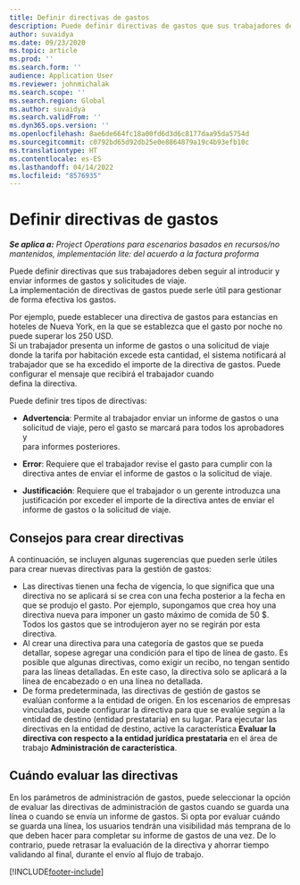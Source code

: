 ```yaml
---
title: Definir directivas de gastos
description: Puede definir directivas de gastos que sus trabajadores deben seguir al introducir y enviar informes de gastos y solicitudes de viaje.
author: suvaidya
ms.date: 09/23/2020
ms.topic: article
ms.prod: ''
ms.search.form: ''
audience: Application User
ms.reviewer: johnmichalak
ms.search.scope: ''
ms.search.region: Global
ms.author: suvaidya
ms.search.validFrom: ''
ms.dyn365.ops.version: ''
ms.openlocfilehash: 8ae6de664fc18a00fd6d3d6c8177daa95da5754d
ms.sourcegitcommit: c0792bd65d92db25e0e8864879a19c4b93efb10c
ms.translationtype: HT
ms.contentlocale: es-ES
ms.lasthandoff: 04/14/2022
ms.locfileid: "8576935"
---
```

# <a name="define-expense-policies"></a>Definir directivas de gastos

_**Se aplica a:** Project Operations para escenarios basados en recursos/no mantenidos, implementación lite: del acuerdo a la factura proforma_

Puede definir directivas que sus trabajadores deben seguir al introducir y enviar informes de gastos y solicitudes de viaje.         
La implementación de directivas de gastos puede serle útil para gestionar de forma efectiva los gastos.         

Por ejemplo, puede establecer una directiva de gastos para estancias en hoteles de Nueva York, en la que se establezca que el gasto por noche no puede superar los 250 USD.       
Si un trabajador presenta un informe de gastos o una solicitud de viaje donde la tarifa por habitación excede esta cantidad, el sistema notificará al         
trabajador que se ha excedido el importe de la directiva de gastos. Puede configurar el mensaje que recibirá el trabajador cuando        
defina la directiva.      
        
Puede definir tres tipos de directivas:         
        
- **Advertencia**: Permite al trabajador enviar un informe de gastos o una solicitud de viaje, pero el gasto se marcará para todos los aprobadores y         
  para informes posteriores.        

- **Error**: Requiere que el trabajador revise el gasto para cumplir con la directiva antes de enviar el informe de gastos o la solicitud de viaje.        
 
 - **Justificación**: Requiere que el trabajador o un gerente introduzca una justificación por exceder el importe de la directiva antes de enviar el informe de gastos o la solicitud de viaje.        

## <a name="policy-tips"></a>Consejos para crear directivas
A continuación, se incluyen algunas sugerencias que pueden serle útiles para crear nuevas directivas para la gestión de gastos: 

- Las directivas tienen una fecha de vigencia, lo que significa que una directiva no se aplicará si se crea con una fecha posterior a la fecha en que se produjo el gasto. Por ejemplo, supongamos que crea hoy una directiva nueva para imponer un gasto máximo de comida de 50 $. Todos los gastos que se introdujeron ayer no se regirán por esta directiva.
- Al crear una directiva para una categoría de gastos que se pueda detallar, sopese agregar una condición para el tipo de línea de gasto. Es posible que algunas directivas, como exigir un recibo, no tengan sentido para las líneas detalladas. En este caso, la directiva solo se aplicará a la línea de encabezado o en una línea no detallada. 
- De forma predeterminada, las directivas de gestión de gastos se evalúan conforme a la entidad de origen. En los escenarios de empresas vinculadas, puede configurar la directiva para que se evalúe según a la entidad de destino (entidad prestataria) en su lugar. Para ejecutar las directivas en la entidad de destino, active la característica **Evaluar la directiva con respecto a la entidad jurídica prestataria** en el área de trabajo **Administración de característica**.

## <a name="when-to-evaluate-policies"></a>Cuándo evaluar las directivas

En los parámetros de administración de gastos, puede seleccionar la opción de evaluar las directivas de administración de gastos cuando se guarda una línea o cuando se envía un informe de gastos. Si opta por evaluar cuándo se guarda una línea, los usuarios tendrán una visibilidad más temprana de lo que deben hacer para completar su informe de gastos de una vez. De lo contrario, puede retrasar la evaluación de la directiva y ahorrar tiempo validando al final, durante el envío al flujo de trabajo.


[!INCLUDE[footer-include](../includes/footer-banner.md)]